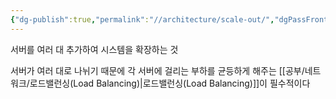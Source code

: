 ```yaml
---
{"dg-publish":true,"permalink":"//architecture/scale-out/","dgPassFrontmatter":true}
---
```



서버를 여러 대 추가하여 시스템을 확장하는 것

서버가 여러 대로 나뉘기 때문에 각 서버에 걸리는 부하를 균등하게 해주는 [[공부/네트워크/로드밸런싱(Load Balancing)\|로드밸런싱(Load Balancing)]]이 필수적이다